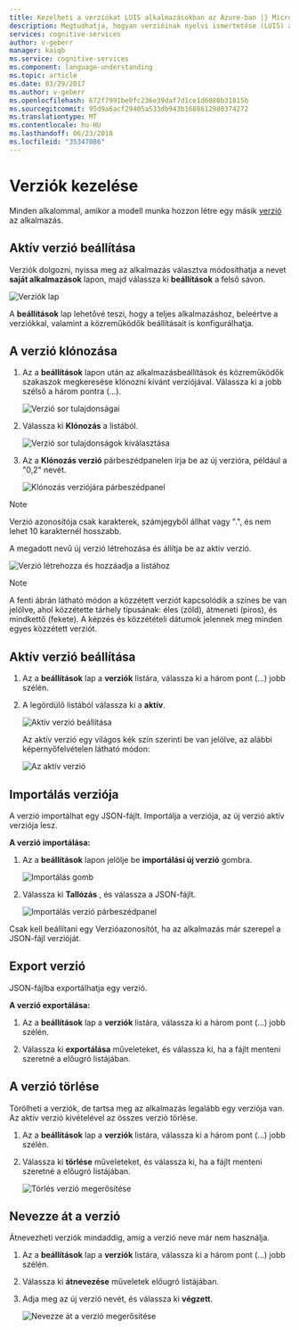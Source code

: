 ```yaml
---
title: Kezelheti a verziókat LUIS alkalmazásokban az Azure-ban |} Microsoft Docs
description: Megtudhatja, hogyan verzióinak nyelvi ismertetése (LUIS) alkalmazások kezelését.
services: cognitive-services
author: v-geberr
manager: kaiqb
ms.service: cognitive-services
ms.component: language-understanding
ms.topic: article
ms.date: 03/29/2017
ms.author: v-geberr
ms.openlocfilehash: 672f7991be0fc236e39daf7d1ce1d6080b31815b
ms.sourcegitcommit: 95d9a6acf29405a533db943b1688612980374272
ms.translationtype: MT
ms.contentlocale: hu-HU
ms.lasthandoff: 06/23/2018
ms.locfileid: "35347086"
---
```

# <a name="manage-versions"></a>Verziók kezelése

Minden alkalommal, amikor a modell munka hozzon létre egy másik [verzió](luis-concept-version.md) az alkalmazás. 

## <a name="set-active-version"></a>Aktív verzió beállítása
Verziók dolgozni, nyissa meg az alkalmazás választva módosíthatja a nevet **saját alkalmazások** lapon, majd válassza ki **beállítások** a felső sávon.

![Verziók lap](./media/luis-how-to-manage-versions/settings.png)

A **beállítások** lap lehetővé teszi, hogy a teljes alkalmazáshoz, beleértve a verziókkal, valamint a közreműködők beállításait is konfigurálhatja. 

## <a name="clone-a-version"></a>A verzió klónozása
1. Az a **beállítások** lapon után az alkalmazásbeállítások és közreműködők szakaszok megkeresése klónozni kívánt verziójával. Válassza ki a jobb szélső a három pontra (...). 

    ![Verzió sor tulajdonságai](./media/luis-how-to-manage-versions/version-section.png)

2. Válassza ki **Klónozás** a listából.

    ![Verzió sor tulajdonságok kiválasztása](./media/luis-how-to-manage-versions/version-three-dots-modal.png)

3. Az a **Klónozás verzió** párbeszédpanelen írja be az új verzióra, például a "0,2" nevét.

   ![Klónozás verziójára párbeszédpanel](./media/luis-how-to-manage-versions/version-clone-version-dialog.png)
 
 > [!NOTE]
 > Verzió azonosítója csak karakterek, számjegyből állhat vagy ".", és nem lehet 10 karakternél hosszabb.
 
 A megadott nevű új verzió létrehozása és állítja be az aktív verzió.
 
  ![Verzió létrehozza és hozzáadja a listához](./media/luis-how-to-manage-versions/new-version.png)

 > [!NOTE]
 > A fenti ábrán látható módon a közzétett verziót kapcsolódik a színes be van jelölve, ahol közzétette tárhely típusának: éles (zöld), átmeneti (piros), és mindkettő (fekete). A képzés és közzétételi dátumok jelennek meg minden egyes közzétett verziót.

## <a name="set-active-version"></a>Aktív verzió beállítása
1. Az a **beállítások** lap a **verziók** listára, válassza ki a három pont (…) jobb szélén.

2. A legördülő listából válassza ki a **aktív**.

    ![Aktív verzió beállítása](./media/luis-how-to-manage-versions/set-active-version.png)

    Az aktív verzió egy világos kék szín szerinti be van jelölve, az alábbi képernyőfelvételen látható módon:

    ![Az aktív verzió](./media/luis-how-to-manage-versions/set-active-version-done.png) 


## <a name="import-version"></a>Importálás verziója
A verzió importálhat egy JSON-fájlt. Importálja a verziója, az új verzió aktív verziója lesz.

**A verzió importálása:**

1. Az a **beállítások** lapon jelölje be **importálási új verzió** gombra.

    ![Importálás gomb](./media/luis-how-to-manage-versions/import-version.png)

2. Válassza ki **Tallózás** , és válassza a JSON-fájlt.

    ![Importálás verzió párbeszédpanel](./media/luis-how-to-manage-versions/import-version-dialog.png)

Csak kell beállítani egy Verzióazonosítót, ha az alkalmazás már szerepel a JSON-fájl verzióját.

## <a name="export-version"></a>Export verzió
JSON-fájlba exportálhatja egy verzió.

**A verzió exportálása:**

1. Az a **beállítások** lap a **verziók** listára, válassza ki a három pont (…) jobb szélén.

2. Válassza ki **exportálása** műveleteket, és válassza ki, ha a fájlt menteni szeretné a előugró listájában.

## <a name="delete-a-version"></a>A verzió törlése
Törölheti a verziók, de tartsa meg az alkalmazás legalább egy verziója van. Az aktív verzió kivételével az összes verzió törlése. 

1. Az a **beállítások** lap a **verziók** listára, válassza ki a három pont (…) jobb szélén.

2. Válassza ki **törlése** műveleteket, és válassza ki, ha a fájlt menteni szeretné a előugró listájában.

    ![Törlés verzió megerősítése](./media/luis-how-to-manage-versions/delete-menu.png) 


## <a name="rename-a-version"></a>Nevezze át a verzió
Átnevezheti verziók mindaddig, amíg a verzió neve már nem használja.  

1. Az a **beállítások** lap a **verziók** listára, válassza ki a három pont (…) jobb szélén.

2. Válassza ki **átnevezése** műveletek előugró listájában.

3. Adja meg az új verzió nevét, és válassza ki **végzett**.

    ![Nevezze át a verzió megerősítése](./media/luis-how-to-manage-versions/rename-popup.png) 
